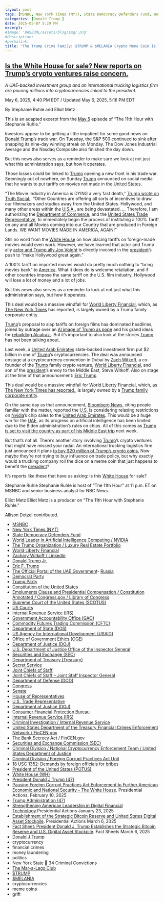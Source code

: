 ```yaml
---
layout: post
tags: [MSNBC, New York Times (NYT), State Democracy Defenders Fund, World Leader in Artificial Intelligence Computing / NVIDIA, The Trump Organization / Luxury Real Estate Portfolio, World Liberty Financial, Zachary Witkoff / LinkedIn, Donald Trump Jr., Eric F. Trump, The Official Portal of the UAE Government- Russia, Democrat Party, Trump Party, Constitution of the United States, Emoluments Clause and Presidential Compensation / Constitution Annotated / Congress.gov / Library of Congress, Supreme Court of the United States (SCOTUS), US Courts, Internal Revenue Service (IRS), Government Accountability Office (GAO), Commodity Futures Trading Commission (CFTC), Department of State (DOS), US Agency for International Development (USAID), Office of Government Ethics (OGE), Department of Justice (DOJ), U.S. Department of Justice Office of the Inspector General, Securities and Exchange (SEC), Department of Treasury (Treasury), Secret Service, Joint Chiefs of Staff, Joint Chiefs of Staff – Joint Staff Inspector General, Department of Defense (DOD), Congress, Senate, House of Representatives, U.S. Trade Representative, Department of Justice (DOJ), Consumer Financial Protection Bureau, Internal Revenue Service (IRS), Criminal Investigation / Internal Revenue Service, United States Department of the Treasury Financial Crimes Enforcement Network / FinCEN.gov, The Bank Secrecy Act / FinCEN.gov, Securities and Exchange Commission (SEC), Criminal Division / National Cryptocurrency Enforcement Team / United States Department of Justice, Criminal Division / Foreign Corrupt Practices Act Unit, 18 USC 1352 –  Demands by foreign officials for bribes, President of the United States (POTUS), White House (WH), President Donald J Trump (47), Pausing Foreign Corrupt Practices Act Enforcement to Further American Economic and National Security – The White House. Presidential Actions. February 10 2025, Trump Administration (47), Strengthening American Leadership in Digital Financial Technology.Presidential Actions January 23 2025, Establishment of the Strategic Bitcoin Reserve and United States Digital Asset Stockpile. Presidential Actions March 6 2025, Fact Sheet –  President Donald J. Trump Establishes the Strategic Bitcoin Reserve and U.S. Digital Asset Stockpile. Fact Sheets March 6 2025, Donald J Trump, cryptocurrency, financial crimes, money laundering, politics, New York State 🗽 34 Criminal Convictions, The Mar-a-Lago Club, $TRUMP, $MELANIA, cryptocurrencies, meme coins, grift]
categories: [Donald Trump ]
date: 2025-05-07 5:29 PM
excerpt: ''
#image: 'BASEURL/assets/blog/img/.png'
#description:
#permalink:
title: "The Trump Crime Family: $TRUMP & $MELANIA Crypto Meme Coin Is Their Latest Grift"
---
```



## [Is the White House for sale? New reports on Trump’s crypto ventures raise concern.](https://www.msnbc.com/top-stories/latest/trump-white-house-for-sale-crypto-rcna205142)

*A UAE-backed investment group and an international trucking logistics firm are pouring millions into cryptocurrencies linked to the president.*

May 6, 2025, 4:40 PM EDT / Updated May 6, 2025, 5:18 PM EDT

By Stephanie Ruhle and Elliot Metz

This is an adapted excerpt from the [May 5](https://www.msnbc.com/11th-hour) episode of “The 11th Hour with Stephanie Ruhle.”

Investors appear to be getting a little impatient for some good news on [Donald Trump’](https://www.msnbc.com/donald-trump)s trade war. On Tuesday, the S&P 500 continued to sink after snapping its nine-day winning streak on Monday. The Dow Jones Industrial Average and the Nasdaq Composite also finished the day down.

But this news also serves as a reminder to make sure we look at not just what this administration says, but how it operates.

Those losses could be linked to [Trump](https://www.donaldjtrump.com/) opening a new front in his trade war. Seemingly out of nowhere, on Sunday [Trump](https://www.donaldjtrump.com/) announced on social media that he wants to put tariffs on movies not made in the [United States](https;//www.usa.gov/).

“The Movie Industry in America is DYING a very fast death,” [Trump wrote on Truth Social.](https://truthsocial.com/@realDonaldTrump/posts/114452117143235155). “Other Countries are offering all sorts of incentives to draw our filmmakers and studios away from the United States. Hollywood, and many other areas within the [U.S.A.](https://www.usa.gov/), are being devastated. … Therefore, I am authorizing the [Department of Commerce](https://www.commerce.gov/), and the [United States Trade Representative](http://www.ustr.gov/), to immediately begin the process of instituting a 100% Tariff on any and all Movies coming into our Country that are produced in Foreign Lands. WE WANT MOVIES MADE IN AMERICA, AGAIN!”

Still no word from the [White House](https://www.whitehouse.gov/) on how placing tariffs on foreign-made movies would even work. However, we have learned that actor and Trump ally [actor and Trump ally Jon Voight](https://www.nbcnews.com/pop-culture/pop-culture-news/jon-voight-hollywood-plan-donald-trump-tariffs-rcna204968) is directly involved in the [president](https://www.whitehouse.gov/)’s push to “make Hollywood great again.”

A 100% tariff on imported movies would do pretty much nothing to “bring movies back” to [America](https://www.usa.gov/). What it does do is welcome retaliation, and if other countries impose the same tariff on the U.S. film industry, Hollywood will lose a lot of money and a lot of jobs.

But this news also serves as a reminder to look at not just what this administration says, but how it operates.

This deal would be a massive windfall for [World Liberty Financial](https://www.worldlibertyfinanal.com/), which, as [The New York Times](https://www.nytimes.com/) has reported, is largely owned by a Trump family corporate entity.

[Trump](https://www.donaldjtrump.com/)’s proposal to slap tariffs on foreign films has dominated headlines, joined by outrage over an [AI image of Trump as pope](https://www.msnbc.com/top-stories/latest/trump-ai-pope-image-truth-social-backlash-rcna205068) and his grand ideas for [rebuilding Alcatraz.](https://www.msnbc.com/opinion/msnbc-opinion/trump-alcatraz-reopen-prison-rcna204889). But it’s important to also look at the stories [Trump](https://www.donaldjtrump.com/) has not been talking about.

Last week, a [United Arab Emirates](https://) state-backed investment firm put $2 billion in one of [Trump](https://www.donaldjtrump.com/)’s cryptocurrencies. The deal was announced onstage at a cryptocurrency convention in Dubai by [Zach Witkoff](https://www.linkedin.com/in/zachary-witkoff-038a4143/), a co-founder of the [Trump](https://www.donaldjtrump.com/) family crypto venture, [World Liberty Financial](https://www.worldlibertyfinanal.com/), and son of the [president](https://www.whitehouse.gov/)’s envoy to the Middle East, Steve Witkoff. Also on stage at the time of that announcement: [Eric Trump](https://www.linkedin.com/in/erictrump/).

This deal would be a massive windfall for [World Liberty Financial](https://www.worldlibertyfinanal.com/), which, [as The New York Times has reported,](https://www.nytimes.com/2025/04/29/us/politics/trump-crypto-world-liberty-financial.html), is largely owned by a [Trump family corporate entity](https://www.donaldjtrump.com/).

On the same day as that announcement, [Bloomberg News,](https://www.bloomberg.com/news/articles/2025-05-01/us-weighs-easing-nvidia-chip-curbs-on-uae-as-trump-plans-visit) citing people familiar with the matter, reported the [U.S.](https://www.usa.gov/) is considering relaxing restrictions on [Nvidia](https://www.nvidia.com/en-us/)’s chip sales to the [United Arab Emirates](https://u.ae/). This would be a huge win for the [UAE](https://u.ae/), as its progress on artificial intelligence has been limited due to the Biden administration’s rules on chips. All of this comes as [Trump is set to visit the country as part of his Middle East trip](https://www.politico.com/news/2025/04/22/trump-middle-east-trip-00303616) next week.

But that’s not all. There’s another story involving [Trump](https://www.donaldjtrump.com/)’s crypto ventures that might have missed your radar. An international trucking logistics firm just announced it plans [to buy $20 million of Trump’s crypto coins.](https://www.huffpost.com/entry/trump-coins-freight-influence_n_68153967e4b03d516aad99d3) Now maybe they’re not trying to buy influence on trade policy, but why exactly would a trucking company roll the dice on a meme coin that just happens to benefit the [president](https://www.whitehouse.gov/)?

It’s reports like these that have us asking: Is this [White House](https://www.whitehouse.gov/) for sale?

Stephanie Ruhle
Stephanie Ruhle is host of “The 11th Hour” at 11 p.m. ET on MSNBC and senior business analyst for NBC News.

Elliot Metz
Elliot Metz is a producer on "The 11th Hour with Stephanie Ruhle."

Allison Detzel contributed.

- [MSNBC](https://www.msnbc.com/)
- [New York Times (NYT)](https://www.nytimes.com/)
- [State Democracy Defenders Fund](https://statedemocracydefenders.org/fund/)
- [World Leader in Artificial Intelligence Computing / NVIDIA](https://www.nvidia.com/en-us/)
- [The Trump Organization / Luxury Real Estate Portfolio](https://www.trump.com/)
- [World Liberty Financial](https://www.worldlibertyfinanal.com/)
- [Zachary Witkoff / LinkedIn](https://www.linkedin.com/in/zachary-witkoff-038a4143/)
- [Donald Trump Jr.](https://www.linkedin.com/in/donald-trump-jr-4454b862/)
- [Eric F. Trump](https://www.linkedin.com/in/erictrump/)
- [The Official Portal of the UAE Government](https://u.ae/)- [Russia](http://government.ru/)
- [Democrat Party](https://www.democrats.org/)
- [Trump Party](https://www.gop.com/)
- [Constitution of the United States](https://constitution.congress.gov/)
- [Emoluments Clause and Presidential Compensation / Constitution Annotated / Congress.gov / Library of Congress](https://constitution.congress.gov/browse/essay/artII-S1-C7-1/ALDE_00000233/)
- [Supreme Court of the United States (SCOTUS)](https://www.supremecourt.gov/)
- [US Courts](https://www.uscourts.gov/)
- [Internal Revenue Service (IRS)](https://www.irs.gov/)
- [Government Accountability Office (GAO)](https://www.gao.gov/)
- [Commodity Futures Trading Commission (CFTC)](https://www.cftc.gov/)
- [Department of State (DOS)](https://www.state.gov/)
- [US Agency for International Development (USAID)](https://www.usaid.gov/)
- [Office of Government Ethics (OGE)](https://www.oge.gov/)
- [Department of Justice (DOJ)](https://www.justice.gov/)
- [U.S. Department of Justice Office of the Inspector General](https://oig.justice.gov/)
- [Securities and Exchange (SEC)](https://www.sec.gov/)
- [Department of Treasury (Treasury)](https://home.treasury.gov/)
- [Secret Service](https://www.secretservice.gov/)
- [Joint Chiefs of Staff](https://www.jcs.mil)
- [Joint Chiefs of Staff – Joint Staff Inspector General](https://www.jcs.mil/About/Joint-Staff-Inspector-General/)
- [Department of Defense (DOD)](https://www.defense.gov/)
- [Congress](https;//www.congress.gov/)
- [Senate](https://www.senate.gov/)
- [House of Representatives](https://www.house.gov/)
- [U.S. Trade Representative](http://www.ustr.gov/)
- [Department of Justice (DOJ)](https://www.justice.gov/)
- [Consumer Financial Protection Bureau](https://www.consumerfinance.gov/)
- [Internal Revenue Service (IRS)](https://www.irs.gov/)
- [Criminal Investigation / Internal Revenue Service](https://www.irs.gov/compliance/criminal-investigation)
- [United States Department of the Treasury Financial Crimes Enforcement Network / FinCEN.gov](https://fincen.gov/)
- [The Bank Secrecy Act / FinCEN.gov](https://www.fincen.gov/resources/statutes-and-regulations/bank-secrecy-act)
- [Securities and Exchange Commission (SEC)](https://www.sec.gov/)
- [Criminal Division / National Cryptocurrency Enforcement Team / United States Department of Justice](https://www.justice.gov/criminal/national-cryptocurrency-enforcement-team)
- [Criminal Division / Foreign Corrupt Practices Act Unit](https://www.justice.gov/criminal/criminal-fraud/foreign-corrupt-practices-act)
- [18 USC 1352: Demands by foreign officials for bribes](https://uscode.house.gov/view.xhtml?req=bribery&f=treesort&num=48&edition=prelim)
- [President of the United States (POTUS)](https://www.whitehouse.gov/)
- [White House (WH)](https://www.whitehouse.gov/)
- [President Donald J Trump (47)](https://www.whitehouse.gov/administration/donald-j-trump/)
- [Pausing Foreign Corrupt Practices Act Enforcement to Further American Economic and National Security – The White House](https://www.whitehouse.gov/presidential-actions/2025/02/pausing-foreign-corrupt-practices-act-enforcement-to-further-american-economic-and-national-security/). Presidential Actions. February 10, 2025
- [Trump Administration (47)](https://www.whitehouse.gov/administration/)
- [Strengthening American Leadership in Digital Financial Technology](https://www.whitehouse.gov/presidential-actions/2025/01/strengthening-american-leadership-in-digital-financial-technology/).Presidential Actions January 23, 2025
- [Establishment of the Strategic Bitcoin Reserve and United States Digital Asset Stockpile](https://www.whitehouse.gov/presidential-actions/2025/03/establishment-of-the-strategic-bitcoin-reserve-and-united-states-digital-asset-stockpile/). Presidential Actions March 6, 2025
- [Fact Sheet: President Donald J. Trump Establishes the Strategic Bitcoin Reserve and U.S. Digital Asset Stockpile](https://www.whitehouse.gov/fact-sheets/2025/03/fact-sheet-president-donald-j-trump-establishes-the-strategic-bitcoin-reserve-and-u-s-digital-asset-stockpile/). Fact Sheets March 6, 2025
- [Donald J Trump](https://www.donaldjtrump.com/)
- cryptocurrency 
- financial crimes
- money laundering 
- politics 
- New York State 🗽 34 Criminal Convictions
- [The Mar-a-Lago Club](https://www.maralagoclub.com/)
- [$TRUMP](https://gettrumpmemes.com/)
- [$MELANIA](https://melaniameme.com/)
- cryptocurrencies
- meme coins
- grift 